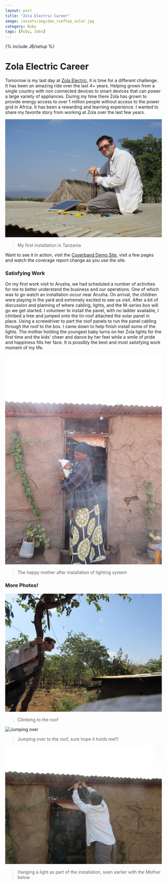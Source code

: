 ```yaml
---
layout: post
title: "Zola Electric Career"
image: /assets/img/dan_rooftop_solar.jpg
category: Ruby
tags: [Ruby, Jobs]
---
```

{% include JB/setup %}

# Zola Electric Career

Tomorrow is my last day at [Zola Electric](http://offgrid-electric.com/), it is time for a different challenge. It has been an amazing ride over the last 4+ years. Helping grown from a single country with non connected devices to smart devices that can power a large variety of appliances. During my time there Zola has grown to provide energy access to over 1 million people without access to the power grid in Africa. It has been a rewarding and learning experience. I wanted to share my favorite story from working at Zola over the last few years.

![Installing Solar](/assets/img/dan_rooftop_solar.jpg)
> My first installation in Tanzania

Want to see it in action, visit the [Coverband Demo Site](https://coverband-demo.herokuapp.com/), visit a few pages and watch the coverage report change as you use the site.

### Satisfying Work

On my first work visit to Arusha, we had scheduled a number of activities for me to better understand the business and our operations. One of which was to go watch an installation occur near Arusha. On arrival, the children were playing in the yard and extremely excited to see us visit. After a bit of discussion and planning of where cabling, lights, and the M-series box will go we get started. I volunteer to install the panel, with no ladder available, I climbed a tree and jumped onto the tin roof attached the solar panel in place. Using a screwdriver to part the roof panels to run the panel cabling through the roof to the box. I came down to help finish install some of the lights. The mother holding the youngest baby turns on her Zola lights for the first time and the kids' cheer and dance by her feet while a smile of pride and happiness fills her face. It is possibly the best and most satisfying work moment of my life.

![Happy Mother](/assets/img/install_mother.jpg)
> The happy mother after installation of lighting system

### More Photos!

![Climbing the tree](/assets/img/dan_climb.jpg)
> Climbing to the roof

![Jumping over](/assets/img/dan_jump.jpg)
> Jumping over to the roof, sure hope it holds me!!!

![Adding a light](/assets/img/dan_light.jpg)
> Hanging a light as part of the installation, seen earlier with the Mother below